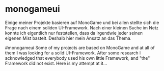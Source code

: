 # monogameui
Einige meiner Projekte basieren auf MonoGame und bei allen stellte sich die Frage nach einem soliden UI-Framework. Nach einer kleinen Suche im Netz konnte ich eigentlich nur feststellen, dass da irgendwie jeder seinen eigenen Mist bastelt. Deshalb hier mein Ansatz an das Thema.

#monogameui
Some of my projects are based on MonoGame and at all of them I was looking for a solid UI-Framework. After some research I acknowledged that everybody used his own little Framework, and "the" Framework did not exist. Here is my attempt at it...
